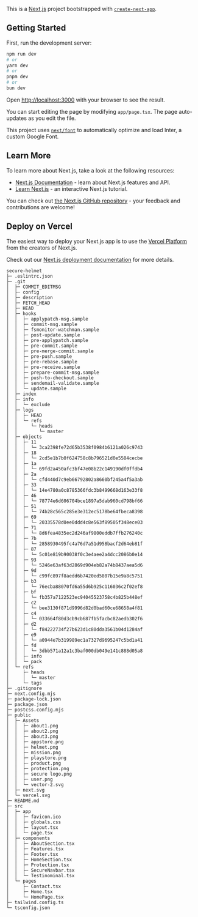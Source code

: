 This is a [Next.js](https://nextjs.org/) project bootstrapped with [`create-next-app`](https://github.com/vercel/next.js/tree/canary/packages/create-next-app).

## Getting Started

First, run the development server:

```bash
npm run dev
# or
yarn dev
# or
pnpm dev
# or
bun dev
```

Open [http://localhost:3000](http://localhost:3000) with your browser to see the result.

You can start editing the page by modifying `app/page.tsx`. The page auto-updates as you edit the file.

This project uses [`next/font`](https://nextjs.org/docs/basic-features/font-optimization) to automatically optimize and load Inter, a custom Google Font.

## Learn More

To learn more about Next.js, take a look at the following resources:

- [Next.js Documentation](https://nextjs.org/docs) - learn about Next.js features and API.
- [Learn Next.js](https://nextjs.org/learn) - an interactive Next.js tutorial.

You can check out [the Next.js GitHub repository](https://github.com/vercel/next.js/) - your feedback and contributions are welcome!

## Deploy on Vercel

The easiest way to deploy your Next.js app is to use the [Vercel Platform](https://vercel.com/new?utm_medium=default-template&filter=next.js&utm_source=create-next-app&utm_campaign=create-next-app-readme) from the creators of Next.js.

Check out our [Next.js deployment documentation](https://nextjs.org/docs/deployment) for more details.

```
secure-helmet
├─ .eslintrc.json
├─ .git
│  ├─ COMMIT_EDITMSG
│  ├─ config
│  ├─ description
│  ├─ FETCH_HEAD
│  ├─ HEAD
│  ├─ hooks
│  │  ├─ applypatch-msg.sample
│  │  ├─ commit-msg.sample
│  │  ├─ fsmonitor-watchman.sample
│  │  ├─ post-update.sample
│  │  ├─ pre-applypatch.sample
│  │  ├─ pre-commit.sample
│  │  ├─ pre-merge-commit.sample
│  │  ├─ pre-push.sample
│  │  ├─ pre-rebase.sample
│  │  ├─ pre-receive.sample
│  │  ├─ prepare-commit-msg.sample
│  │  ├─ push-to-checkout.sample
│  │  ├─ sendemail-validate.sample
│  │  └─ update.sample
│  ├─ index
│  ├─ info
│  │  └─ exclude
│  ├─ logs
│  │  ├─ HEAD
│  │  └─ refs
│  │     └─ heads
│  │        └─ master
│  ├─ objects
│  │  ├─ 11
│  │  │  └─ 3ca2398fe72d65b3538f0984b6121a026c9743
│  │  ├─ 18
│  │  │  └─ 2cd5e1b7b0f624758c8b796521d0e5584cecbe
│  │  ├─ 1a
│  │  │  └─ 69fd2a450afc3bf47e08b22c149190df0ffdb4
│  │  ├─ 2a
│  │  │  └─ cfd440d7c9eb66792802a8660bf245a4f5a3ab
│  │  ├─ 33
│  │  │  └─ 14e4780a0c8785366fdc3b8499668d163e33f8
│  │  ├─ 46
│  │  │  └─ 78774e6d606704bce1897a5dab960cd798bf66
│  │  ├─ 51
│  │  │  └─ 74b28c565c285e3e312ec5178be64fbeca8398
│  │  ├─ 69
│  │  │  └─ 20335578d0ee0ddd4c8e563f89505f348ece03
│  │  ├─ 71
│  │  │  └─ 8d6fea4835ec2d246af9800eddb7ffb276240c
│  │  ├─ 7b
│  │  │  └─ 2858930495fc4a76d7a51d958bacf2d64eb81f
│  │  ├─ 87
│  │  │  └─ 5c01e819b90038f0c3e4aee2a4dcc2086b0e14
│  │  ├─ 93
│  │  │  └─ 5246e63af63d2869d904eb82a74b8437aea5d6
│  │  ├─ 9d
│  │  │  └─ c99fc897f8aedd6b7420ed5807b15e9a8c5751
│  │  ├─ b3
│  │  │  └─ 76ecba88070fd6a55d6b925c116036c2f02ef8
│  │  ├─ bf
│  │  │  └─ fb357a7122523ec94045523758c4b825b448ef
│  │  ├─ c2
│  │  │  └─ bee3130f871d9996d82d0bad60ce68658a4f81
│  │  ├─ c4
│  │  │  └─ 033664f80d3cb9cb687fb5facbc82aedb302f6
│  │  ├─ d2
│  │  │  └─ f84222734f27b623d1c80dda3561b04d1284af
│  │  ├─ e9
│  │  │  └─ a0944e7b319989ec1a7327d9695247c5bd1a41
│  │  ├─ fd
│  │  │  └─ 3dbb571a12a1c3baf000db049e141c888d05a8
│  │  ├─ info
│  │  └─ pack
│  └─ refs
│     ├─ heads
│     │  └─ master
│     └─ tags
├─ .gitignore
├─ next.config.mjs
├─ package-lock.json
├─ package.json
├─ postcss.config.mjs
├─ public
│  ├─ Assets
│  │  ├─ about1.png
│  │  ├─ about2.png
│  │  ├─ about3.png
│  │  ├─ appstore.png
│  │  ├─ helmet.png
│  │  ├─ mission.png
│  │  ├─ playstore.png
│  │  ├─ product.png
│  │  ├─ protection.png
│  │  ├─ secure logo.png
│  │  ├─ user.png
│  │  └─ vector-2.svg
│  ├─ next.svg
│  └─ vercel.svg
├─ README.md
├─ src
│  ├─ app
│  │  ├─ favicon.ico
│  │  ├─ globals.css
│  │  ├─ layout.tsx
│  │  └─ page.tsx
│  ├─ components
│  │  ├─ AboutSection.tsx
│  │  ├─ Features.tsx
│  │  ├─ Footer.tsx
│  │  ├─ HomeSection.tsx
│  │  ├─ Protection.tsx
│  │  ├─ SecureNavbar.tsx
│  │  └─ Testinominal.tsx
│  └─ pages
│     ├─ Contact.tsx
│     ├─ Home.tsx
│     └─ HomePage.tsx
├─ tailwind.config.ts
└─ tsconfig.json

```